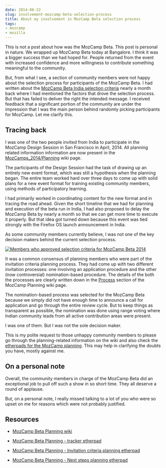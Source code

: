 ```yaml
---
date: 2014-06-22
slug: involvement-mozcamp-beta-selection-process
title: About my involvement in MozCamp Beta selection process
tags:
- mozcamp
- mozilla
---
```


This is not a post about how was the MozCamp Beta. This post is personal in nature. We wrapped up MozCamp Beta today at Bangalore. I think it was a bigger success than we had hoped for. People returned from the event with increased confidence and more willingness to contribute something meaningful to the community.

But, from what I see, a section of community members were not happy about the selection process for participants of the MozCamp Beta. I had written about the [MozCamp Beta India selection criteria](http://blog.mozillaindia.org/908) nearly a month back where I had mentioned the factors that drove the selection process. But that has failed to deliver the right the intended message. I received feedback that a significant portion of the community are under the impression that I was the main person behind randomly picking participants for MozCamp. Let me clarify this.<!-- more -->



## Tracing back



I was one of the two people invited from India to participate in the MozCamp Design Session in San Francisco in April, 2014. All planning related information information are now present in the [MozCamps_2014/Planning](https://wiki.mozilla.org/MozCamps_2014/Planning) wiki page.

The participants of the Design Session had the task of drawing up an entirely new event format, which was still a hypothesis when the planning began. The entire team worked hard over three days to come up with solid plans for a new event format for training existing community members, using methods of participatory learning.

I had primarily worked in coordinating content for the new format and in tracing the road ahead. Given the short timeline that we had for planning and execution of the beta run in India, I had also proposed to delay the MozCamp Beta by nearly a month so that we can get more time to execute it properly. But that idea got turned down because this event was tied strongly with the Firefox OS launch announcement in India.

As some community members currently believe, I was not one of the key decision makers behind the current selection process.

[![Members who approved selection criteria for MozCamp Beta 2014](https://kaustavdm.in/wp-content/uploads/2014/06/Selection_0231.png)](https://kaustavdm.in/wp-content/uploads/2014/06/Selection_0231.png)

It was a common consensus of planning members who were part of the invitation criteria planning process. They had come up with two different invitation processes: one involving an application procedure and the other (now controversial) nomination-based procedure. The details of the both the processes are clearly written down in the [Process](https://wiki.mozilla.org/MozCamps_2014/Planning#Process) section of the MozCamp Planning wiki page.

The nomination-based process was selected for the MozCamp Beta because we simply did not have enough time to announce a call for application and go through the entire review cycle. But to keep things as transparent as possible, the nomination was done using range voting where Indian community leads from all active contribution areas were present.

I was one of them. But I was not the sole decision maker.

This is my polite request to those unhappy community members to please go through the planning-related information on the wiki and also check the [etherpads for the MozCamp planning](https://wiki.mozilla.org/MozCamps_2014/Planning#Etherpads). This may help in clarifying the doubts you have, mostly against me.



## On a personal note



Overall, the community members in charge of the MozCamp Beta did an exceptional job to pull off such a show in so short time. They all deserve a round of applause.

But, on a personal note, I really missed talking to a lot of you who were so upset on me for reasons which were not probably justified.



## Resources







  * [MozCamp Beta Planning wiki](https://wiki.mozilla.org/MozCamps_2014/Planning)

  * [MozCamp Beta Planning - tracker etherpad](https://cbt.etherpad.mozilla.org/mozcamp-assets)

  * [MozCamp Beta Planning - Invitation criteria planning etherpad](https://etherpad.mozilla.org/mozcamp14-invitation)

  * [MozCamp Beta Planning - Next steps planning etherpad](https://etherpad.mozilla.org/mozcamp14-next-steps)


